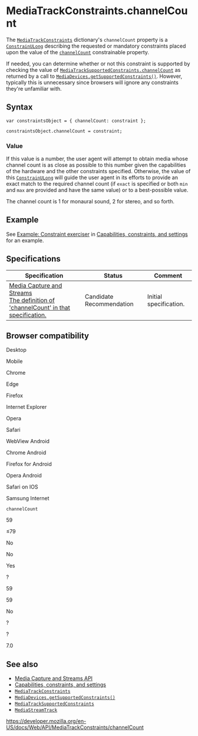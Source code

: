 # MediaTrackConstraints.channelCount

The [`MediaTrackConstraints`](../mediatrackconstraints) dictionary's `channelCount` property is a [`ConstrainULong`](../constrainulong) describing the requested or mandatory constraints placed upon the value of the [`channelCount`](../mediatracksettings/channelcount) constrainable property.

If needed, you can determine whether or not this constraint is supported by checking the value of [`MediaTrackSupportedConstraints.channelCount`](../mediatracksupportedconstraints/channelcount) as returned by a call to [`MediaDevices.getSupportedConstraints()`](../mediadevices/getsupportedconstraints). However, typically this is unnecessary since browsers will ignore any constraints they're unfamiliar with.

## Syntax

    var constraintsObject = { channelCount: constraint };

    constraintsObject.channelCount = constraint;

### Value

If this value is a number, the user agent will attempt to obtain media whose channel count is as close as possible to this number given the capabilities of the hardware and the other constraints specified. Otherwise, the value of this [`ConstrainULong`](../constrainulong) will guide the user agent in its efforts to provide an exact match to the required channel count (if `exact` is specified or both `min` and `max` are provided and have the same value) or to a best-possible value.

The channel count is 1 for monaural sound, 2 for stereo, and so forth.

## Example

See [Example: Constraint exerciser](#) in [Capabilities, constraints, and settings](../media_streams_api/constraints) for an example.

## Specifications

<table><thead><tr class="header"><th>Specification</th><th>Status</th><th>Comment</th></tr></thead><tbody><tr class="odd"><td><a href="https://w3c.github.io/mediacapture-main/#dom-mediatrackconstraintset-channelcount">Media Capture and Streams<br />
<span class="small">The definition of 'channelCount' in that specification.</span></a></td><td><span class="spec-cr">Candidate Recommendation</span></td><td>Initial specification.</td></tr></tbody></table>

## Browser compatibility

Desktop

Mobile

Chrome

Edge

Firefox

Internet Explorer

Opera

Safari

WebView Android

Chrome Android

Firefox for Android

Opera Android

Safari on IOS

Samsung Internet

`channelCount`

59

≤79

No

No

Yes

?

59

59

No

?

?

7.0

## See also

- [Media Capture and Streams API](../media_streams_api)
- [Capabilities, constraints, and settings](../media_streams_api/constraints)
- [`MediaTrackConstraints`](../mediatrackconstraints)
- [`MediaDevices.getSupportedConstraints()`](../mediadevices/getsupportedconstraints)
- [`MediaTrackSupportedConstraints`](../mediatracksupportedconstraints)
- [`MediaStreamTrack`](../mediastreamtrack)

<a href="https://developer.mozilla.org/en-US/docs/Web/API/MediaTrackConstraints/channelCount" class="_attribution-link">https://developer.mozilla.org/en-US/docs/Web/API/MediaTrackConstraints/channelCount</a>
